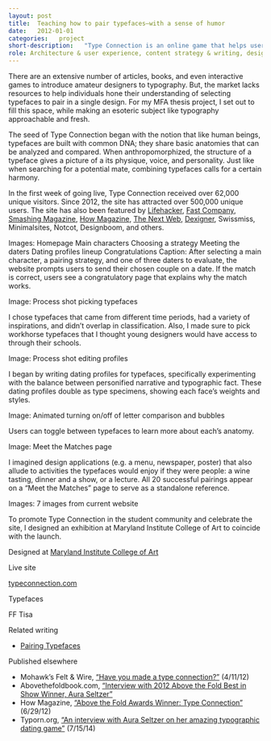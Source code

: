 ```yaml
---
layout: post
title:  Teaching how to pair typefaces—with a sense of humor
date:   2012-01-01
categories:   project
short-description:   "Type Connection is an online game that helps users learn how to pair typefaces. Like a conventional dating website, Type Connection presents its users with potential “dates” for each main character. Users are matchmakers; they decide what kind of match to look for by choosing among several strategies for combining typefaces."
role: Architecture & user experience, content strategy & writing, design concept & system, identity design, front-end development, exhibition design
---
```


There are an extensive number of articles, books, and even interactive games to introduce amateur designers to typography. But, the market lacks resources to help individuals hone their understanding of selecting typefaces to pair in a single design. For my MFA thesis project, I set out to fill this space, while making an esoteric subject like typography approachable and fresh.

The seed of Type Connection began with the notion that like human beings, typefaces are built with common DNA; they share basic anatomies that can be analyzed and compared. When anthropomorphized, the structure of a typeface gives a picture of a its physique, voice, and personality. Just like when searching for a potential mate, combining typefaces calls for a certain harmony.

In the first week of going live, Type Connection received over 62,000 unique visitors. Since 2012, the site has attracted over 500,000 unique users. The site has also been featured by [Lifehacker](http://lifehacker.com/5897805/type-connection-teaches-you-how-to-pair-fonts-in-your-designs-by-sending-them-on-dates), [Fast Company](http://www.fastcodesign.com/3027932/type-connection-helps-you-find-matching-typefaces), [Smashing Magazine](http://www.smashingmagazine.com/smashing-newsletter-issue-56/#a8), [How Magazine](http://www.howdesign.com/design-creativity/top-10-sites-for-designers/top-10-websites-for-designers-april-2012/), [The Next Web](http://thenextweb.com/dd/2012/03/27/this-typographic-dating-game-teaches-designers-how-to-pair-typefaces/), [Dexigner](http://www.dexigner.com/news/24892), Swissmiss, Minimalsites, Notcot, Designboom, and others.

Images:
Homepage
Main characters
Choosing a strategy
Meeting the daters
Dating profiles lineup
Congratulations
Caption: After selecting a main character, a pairing strategy, and one of three daters to evaluate, the website prompts users to send their chosen couple on a date. If the match is correct, users see a congratulatory page that explains why the match works.

Image: Process shot picking typefaces

<p class="caption">I chose typefaces that came from different time periods, had a variety of inspirations, and didn’t overlap in classification. Also, I made sure to pick workhorse typefaces that I thought young designers would have access to through their schools.</p>

Image: Process shot editing profiles

<p class="caption">I began by writing dating profiles for typefaces, specifically experimenting with the balance between personified narrative and typographic fact. These dating profiles double as type specimens, showing each face’s weights and styles.</p>

Image: Animated turning on/off of letter comparison and bubbles

<p class="caption">Users can toggle between typefaces to learn more about each’s anatomy.</p>

Image: Meet the Matches page

<p class="caption">I imagined design applications (e.g. a menu, newspaper, poster) that also allude to activities the typefaces would enjoy if they were people: a wine tasting, dinner and a show, or a lecture. All 20 successful pairings appear on a “Meet the Matches” page to serve as a standalone reference.</p>

Images: 7 images from current website

<p class="caption">To promote Type Connection in the student community and celebrate the site, I designed an exhibition at Maryland Institute College of Art to coincide with the launch.</p>

<div class="project-credits spacing-m">
  <p class="sans-s-bold post-meta-source">Designed at <a href="http://mica.edu">Maryland Institute College of Art</a></p>
  <div>
    <p class="sans-xs-bold-all-caps">Live site</p>
    <p class="sans-s"><a href="http://typeconnection.com/">typeconnection.com</a></p>
  </div>
  <div>
    <p class="sans-xs-bold-all-caps">Typefaces</p>
    <p class="sans-s">FF Tisa</p>
  </div>
  <div>
    <p class="sans-xs-bold-all-caps">Related writing</p>
    <ul>
      <li><a href="{% post_url 2012-05-23-pairing-typefaces %}">Pairing Typefaces</a></li>
    </ul>
  </div>
  <div>
    <p class="sans-xs-bold-all-caps">Published elsewhere</p>
    <ul>
      <li>Mohawk’s Felt & Wire, <a href="http://www.mohawkconnects.com/feltandwire/2012/04/11/have-you-made-a-type-connection/">“Have you made a type connection?”</a> (4/11/12)</li>
      <li>Abovethefoldbook.com, <a href="http://abovethefoldbook.com/interview-with-above-the-fold-best-in-show-winner-aura-seltzer/">“Interview with 2012 Above the Fold Best in Show Winner, Aura Seltzer”</a></li>
      <li>How Magazine, <a href="http://www.howdesign.com/design-creativity/type-connection-typography-game/">“Above the Fold Awards Winner: Type Connection”</a> (6/29/12)</li>
      <li>Typorn.org, <a href="http://www.typorn.org/article/interview-aura-seltzer-her-amazing-typographic-dating-game">“An interview with Aura Seltzer on her amazing typographic dating game”</a> (7/15/14)</li>
    </ul>
  </div>
</div>
